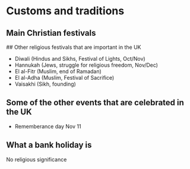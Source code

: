# Customs and traditions

## Main Christian festivals

## Other religious festivals that are important in the UK

* Diwali (Hindus and Sikhs, Festival of Lights, Oct/Nov)
* Hannukah (Jews, struggle for religious freedom, Nov/Dec)
* El al-Fitr (Muslim, end of Ramadan)
* El al-Adha (Muslim, Festival of Sacrifice)
* Vaisakhi (Sikh, founding)

## Some of the other events that are celebrated in the UK

* Rememberance day Nov 11

## What a bank holiday is

No religious significance